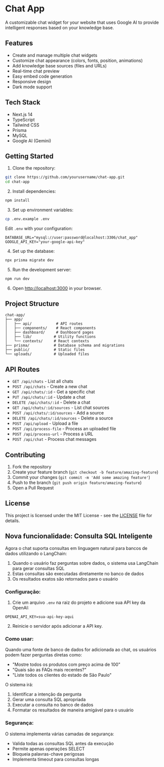# Chat App

A customizable chat widget for your website that uses Google AI to provide intelligent responses based on your knowledge base.

## Features

- Create and manage multiple chat widgets
- Customize chat appearance (colors, fonts, position, animations)
- Add knowledge base sources (files and URLs)
- Real-time chat preview
- Easy embed code generation
- Responsive design
- Dark mode support

## Tech Stack

- Next.js 14
- TypeScript
- Tailwind CSS
- Prisma
- MySQL
- Google AI (Gemini)

## Getting Started

1. Clone the repository:
```bash
git clone https://github.com/yourusername/chat-app.git
cd chat-app
```

2. Install dependencies:
```bash
npm install
```

3. Set up environment variables:
```bash
cp .env.example .env
```
Edit `.env` with your configuration:
```
DATABASE_URL="mysql://user:password@localhost:3306/chat_app"
GOOGLE_API_KEY="your-google-api-key"
```

4. Set up the database:
```bash
npx prisma migrate dev
```

5. Run the development server:
```bash
npm run dev
```

6. Open [http://localhost:3000](http://localhost:3000) in your browser.

## Project Structure

```
chat-app/
├── app/
│   ├── api/           # API routes
│   ├── components/    # React components
│   ├── dashboard/     # Dashboard pages
│   ├── lib/          # Utility functions
│   └── contexts/     # React contexts
├── prisma/           # Database schema and migrations
├── public/           # Static files
└── uploads/          # Uploaded files
```

## API Routes

- `GET /api/chats` - List all chats
- `POST /api/chats` - Create a new chat
- `GET /api/chats/:id` - Get a specific chat
- `PUT /api/chats/:id` - Update a chat
- `DELETE /api/chats/:id` - Delete a chat
- `GET /api/chats/:id/sources` - List chat sources
- `POST /api/chats/:id/sources` - Add a source
- `DELETE /api/chats/:id/sources` - Delete a source
- `POST /api/upload` - Upload a file
- `POST /api/process-file` - Process an uploaded file
- `POST /api/process-url` - Process a URL
- `POST /api/chat` - Process chat messages

## Contributing

1. Fork the repository
2. Create your feature branch (`git checkout -b feature/amazing-feature`)
3. Commit your changes (`git commit -m 'Add some amazing feature'`)
4. Push to the branch (`git push origin feature/amazing-feature`)
5. Open a Pull Request

## License

This project is licensed under the MIT License - see the [LICENSE](LICENSE) file for details.

## Nova funcionalidade: Consulta SQL Inteligente

Agora o chat suporta consultas em linguagem natural para bancos de dados utilizando o LangChain:

1. Quando o usuário faz perguntas sobre dados, o sistema usa LangChain para gerar consultas SQL
2. Estas consultas são executadas diretamente no banco de dados
3. Os resultados exatos são retornados para o usuário

### Configuração:

1. Crie um arquivo `.env` na raiz do projeto e adicione sua API key da OpenAI:
```
OPENAI_API_KEY=sua-api-key-aqui
```

2. Reinicie o servidor após adicionar a API key.

### Como usar:

Quando uma fonte de banco de dados for adicionada ao chat, os usuários podem fazer perguntas diretas como:
- "Mostre todos os produtos com preço acima de 100"
- "Quais são as FAQs mais recentes?"
- "Liste todos os clientes do estado de São Paulo"

O sistema irá:
1. Identificar a intenção da pergunta
2. Gerar uma consulta SQL apropriada
3. Executar a consulta no banco de dados
4. Formatar os resultados de maneira amigável para o usuário

### Segurança:

O sistema implementa várias camadas de segurança:
- Valida todas as consultas SQL antes da execução
- Permite apenas operações SELECT
- Bloqueia palavras-chave perigosas
- Implementa timeout para consultas longas

